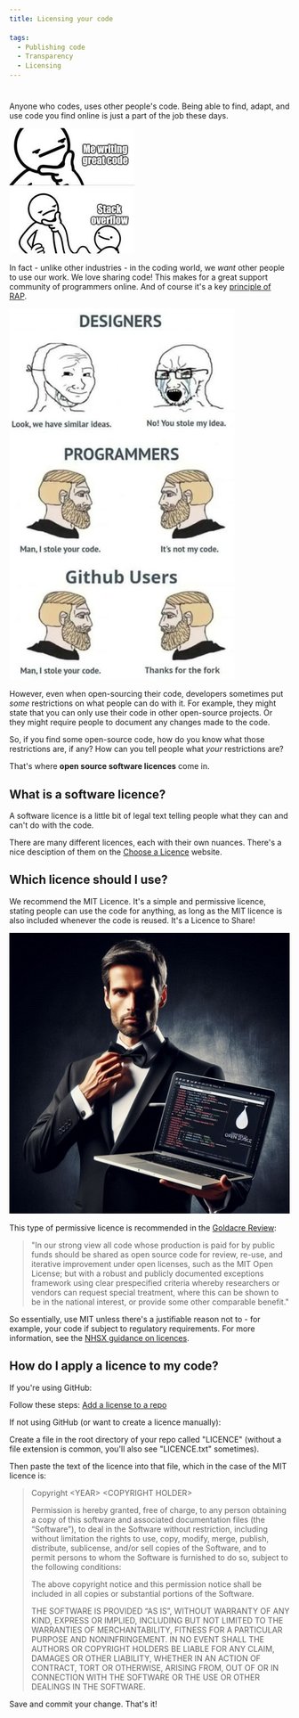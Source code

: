 ```yaml
---
title: Licensing your code

tags: 
  - Publishing code
  - Transparency
  - Licensing
---
```


#

Anyone who codes, uses other people's code. Being able to find, adapt, and use code you find online is just a part of the job these days.

![A cartoon. The first panel shows a person in deep thought, holding their hand to their chin. In the second panel it is revealed that the hand belongs to an other person, who is labelled "Stack Overflow"](../../images/using-stack-overflow.jpg "Coders reuse code")

In fact - unlike other industries - in the coding world, we _want_ other people to use our work. We love sharing code! This makes for a great support community of programmers online. And of course it's a key [principle of RAP](../../introduction_to_RAP/what_is_RAP.md). 

![A cartoon with three panels. The first panel shows an angry designers saying "You stole my work," while another responds "No, we just have similar ideas." The second panel shows a coder saying "Hey, I stole your code", while another responds "It's not my code." The third panel shows two GitHub users, the first is saying "Hey, I stole your code", while the second responds "Thanks for the fork".](../../images/coders-vs-designers.jpe "Coders vs designers")

However, even when open-sourcing their code, developers sometimes put _some_ restrictions on what people can do with it. For example, they might state that you can only use their code in other open-source projects. Or they might require people to document any changes made to the code.

So, if you find some open-source code, how do you know what those restrictions are, if any? How can you tell people what _your_ restrictions are?

That's where **open source software licences** come in.

## What is a software licence?

A software licence is a little bit of legal text telling people what they can and can't do with the code.

There are many different licences, each with their own nuances. There's a nice desciption of them on the [Choose a Licence](https://choosealicense.com/licenses/) website.

## Which licence should I use?

We recommend the MIT Licence. It's a simple and permissive licence, stating people can use the code for anything, as long as the MIT licence is also included whenever the code is reused. It's a Licence to Share!

![Image of a suave, James Bond style man in a tuxedo. He is holding out a laptop with computer code on it](../../images/licence-to-share.jpg "Coders vs designers")

This type of permissive licence is recommended in the [Goldacre Review](../../introduction_to_RAP/gov-policy-on-rap.md):

>"In our strong view all code whose production is paid for by public funds should be shared as open source code for review, re-use, and iterative improvement under open licenses, such as the MIT Open License; but with a robust and publicly documented exceptions framework using clear prespecified criteria whereby researchers or vendors can request special treatment, where this can be shown to be in the national interest, or provide some other comparable benefit."

So essentially, use MIT unless there's a justifiable reason not to - for example, your code if subject to regulatory requirements. For more information, see the [NHSX guidance on licences](https://github.com/nhsx/open-source-policy/blob/main/open-source-policy.md#c-licences-and-regulatory-requirements). 

## How do I apply a licence to my code?

If you're using GitHub:

Follow these steps: [Add a license to a repo](https://docs.github.com/en/communities/setting-up-your-project-for-healthy-contributions/adding-a-license-to-a-repository)

If not using GitHub (or want to create a licence manually):

Create a file in the root directory of your repo called "LICENCE" (without a file extension is common, you'll also see "LICENCE.txt" sometimes).

Then paste the text of the licence into that file, which in the case of the MIT licence is:

>Copyright <YEAR\> <COPYRIGHT HOLDER\>
>
>Permission is hereby granted, free of charge, to any person obtaining a copy of this software and associated documentation files (the “Software”), to deal in the Software without restriction, including without limitation the rights to use, copy, modify, merge, publish, distribute, sublicense, and/or sell copies of the Software, and to permit persons to whom the Software is furnished to do so, subject to the following conditions:
>
>The above copyright notice and this permission notice shall be included in all copies or substantial portions of the Software.
>
>THE SOFTWARE IS PROVIDED “AS IS”, WITHOUT WARRANTY OF ANY KIND, EXPRESS OR IMPLIED, INCLUDING BUT NOT LIMITED TO THE WARRANTIES OF MERCHANTABILITY, FITNESS FOR A PARTICULAR PURPOSE AND NONINFRINGEMENT. IN NO EVENT SHALL THE AUTHORS OR COPYRIGHT HOLDERS BE LIABLE FOR ANY CLAIM, DAMAGES OR OTHER LIABILITY, WHETHER IN AN ACTION OF CONTRACT, TORT OR OTHERWISE, ARISING FROM, OUT OF OR IN CONNECTION WITH THE SOFTWARE OR THE USE OR OTHER DEALINGS IN THE SOFTWARE.

Save and commit your change. That's it!